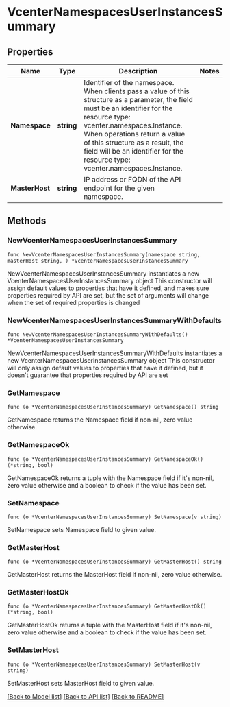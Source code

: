# VcenterNamespacesUserInstancesSummary

## Properties

Name | Type | Description | Notes
------------ | ------------- | ------------- | -------------
**Namespace** | **string** | Identifier of the namespace. When clients pass a value of this structure as a parameter, the field must be an identifier for the resource type: vcenter.namespaces.Instance. When operations return a value of this structure as a result, the field will be an identifier for the resource type: vcenter.namespaces.Instance. | 
**MasterHost** | **string** | IP address or FQDN of the API endpoint for the given namespace. | 

## Methods

### NewVcenterNamespacesUserInstancesSummary

`func NewVcenterNamespacesUserInstancesSummary(namespace string, masterHost string, ) *VcenterNamespacesUserInstancesSummary`

NewVcenterNamespacesUserInstancesSummary instantiates a new VcenterNamespacesUserInstancesSummary object
This constructor will assign default values to properties that have it defined,
and makes sure properties required by API are set, but the set of arguments
will change when the set of required properties is changed

### NewVcenterNamespacesUserInstancesSummaryWithDefaults

`func NewVcenterNamespacesUserInstancesSummaryWithDefaults() *VcenterNamespacesUserInstancesSummary`

NewVcenterNamespacesUserInstancesSummaryWithDefaults instantiates a new VcenterNamespacesUserInstancesSummary object
This constructor will only assign default values to properties that have it defined,
but it doesn't guarantee that properties required by API are set

### GetNamespace

`func (o *VcenterNamespacesUserInstancesSummary) GetNamespace() string`

GetNamespace returns the Namespace field if non-nil, zero value otherwise.

### GetNamespaceOk

`func (o *VcenterNamespacesUserInstancesSummary) GetNamespaceOk() (*string, bool)`

GetNamespaceOk returns a tuple with the Namespace field if it's non-nil, zero value otherwise
and a boolean to check if the value has been set.

### SetNamespace

`func (o *VcenterNamespacesUserInstancesSummary) SetNamespace(v string)`

SetNamespace sets Namespace field to given value.


### GetMasterHost

`func (o *VcenterNamespacesUserInstancesSummary) GetMasterHost() string`

GetMasterHost returns the MasterHost field if non-nil, zero value otherwise.

### GetMasterHostOk

`func (o *VcenterNamespacesUserInstancesSummary) GetMasterHostOk() (*string, bool)`

GetMasterHostOk returns a tuple with the MasterHost field if it's non-nil, zero value otherwise
and a boolean to check if the value has been set.

### SetMasterHost

`func (o *VcenterNamespacesUserInstancesSummary) SetMasterHost(v string)`

SetMasterHost sets MasterHost field to given value.



[[Back to Model list]](../README.md#documentation-for-models) [[Back to API list]](../README.md#documentation-for-api-endpoints) [[Back to README]](../README.md)


